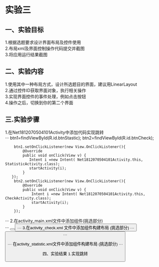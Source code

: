 # 实验三
## 一、实验目标
1.根据选题要求设计界面布局及控件使用  
2.布局xml及界面控制操作代码提交并截图  
3.将应用运行结果截图   
  
## 二、实验内容
1.使用其中一种布局方式，设计所选题目的界面，建议用LinearLayout  
2.通过控件ID获取界面对象，执行相关操作  
3.实现界面控件的事件处理，例如点击按钮  
4.操作之后，切换到你的第二个界面  

## 三.实验步骤
1.在Net1812070504101Activity中添加代码实现跳转  
···
        btn1=findViewById(R.id.btnStastic);
        btn2=findViewById(R.id.btnCheck);

        btn1.setOnClickListener(new View.OnClickListener(){
            @Override
            public void onClick(View v) {
               Intent i =new Intent( Net1812070504101Activity.this, StatisticActivity.class);
               startActivity(i);
            }
       });
        btn2.setOnClickListener(new View.OnClickListener(){
            @Override
            public void onClick(View v) {
                Intent i =new Intent( Net1812070504101Activity.this, CheckActivity.class);
                startActivity(i);
            }
        });
···
2.在activity_main.xml文件中添加组件(挑选部分)  
···
 <Button
        android:id="@+id/btnCheck"
        android:layout_width="wrap_content"
        android:layout_height="wrap_content"
        android:layout_marginStart="8dp"
        android:layout_marginLeft="8dp"
        android:layout_marginTop="8dp"
        android:layout_marginEnd="8dp"
        android:layout_marginRight="8dp"
        android:layout_marginBottom="8dp"
        android:text="考勤"
        android:textSize="24sp"
        app:layout_constraintBottom_toBottomOf="parent"
        app:layout_constraintEnd_toEndOf="parent"
        app:layout_constraintHorizontal_bias="0.908"
        app:layout_constraintStart_toStartOf="parent"
        app:layout_constraintTop_toTopOf="parent"
        app:layout_constraintVertical_bias="0.851" />
  <Button
        android:id="@+id/btnStastic"
        android:layout_width="wrap_content"
        android:layout_height="wrap_content"
        android:layout_marginStart="8dp"
        android:layout_marginLeft="8dp"
        android:layout_marginTop="8dp"
        android:layout_marginEnd="8dp"
        android:layout_marginRight="8dp"
        android:layout_marginBottom="8dp"
        android:text="统计"
        android:textSize="24sp"
        app:layout_constraintBottom_toBottomOf="parent"
        app:layout_constraintEnd_toEndOf="parent"
        app:layout_constraintHorizontal_bias="0.081"
        app:layout_constraintStart_toStartOf="parent"
        app:layout_constraintTop_toTopOf="parent"
        app:layout_constraintVertical_bias="0.851" />
···
3.在activity_check.xml 文件中添加组件构建布局 (挑选部分)
···
<Button
        android:id="@+id/button2"
        android:layout_width="wrap_content"
        android:layout_height="wrap_content"
        android:layout_marginStart="8dp"
        android:layout_marginLeft="8dp"
        android:layout_marginTop="16dp"
        android:layout_marginEnd="8dp"
        android:layout_marginRight="8dp"
        android:layout_marginBottom="8dp"
        android:text="确定"
        app:layout_constraintBottom_toBottomOf="parent"
        app:layout_constraintEnd_toEndOf="parent"
        app:layout_constraintHorizontal_bias="0.943"
        app:layout_constraintStart_toStartOf="@+id/editText3"
        app:layout_constraintTop_toTopOf="parent"
        app:layout_constraintVertical_bias="0.579" />
    <EditText
        android:id="@+id/editText"
        android:layout_width="400dp"
        android:layout_height="80dp"
        android:layout_marginStart="5dp"
        android:layout_marginLeft="5dp"
        android:layout_marginTop="8dp"
        android:layout_marginEnd="5dp"
        android:layout_marginRight="5dp"
        android:layout_marginBottom="8dp"
        android:ems="10"
        android:inputType="textPersonName"
        android:text="网工一班"
        android:textSize="18sp"
        app:layout_constraintBottom_toBottomOf="parent"
        app:layout_constraintEnd_toEndOf="parent"
        app:layout_constraintHorizontal_bias="0.0"
        app:layout_constraintStart_toStartOf="parent"
        app:layout_constraintTop_toTopOf="parent"
        app:layout_constraintVertical_bias="0.214" />
···

···
在activity_statistic.xml文件中添加组件构建布局 (挑选部分)
<TextView
        android:id="@+id/textView3"
        android:layout_width="106dp"
        android:layout_height="38dp"
        android:layout_marginStart="8dp"
        android:layout_marginLeft="8dp"
        android:layout_marginTop="8dp"
        android:layout_marginEnd="8dp"
        android:layout_marginRight="8dp"
        android:layout_marginBottom="528dp"
        android:text="0"
        android:textSize="24sp"
        app:layout_constraintBottom_toBottomOf="parent"
        app:layout_constraintEnd_toEndOf="parent"
        app:layout_constraintHorizontal_bias="0.978"
        app:layout_constraintStart_toStartOf="parent"
        app:layout_constraintTop_toTopOf="parent"
        app:layout_constraintVertical_bias="1.0" />
···

四、实验结果
1.实现跳转


























